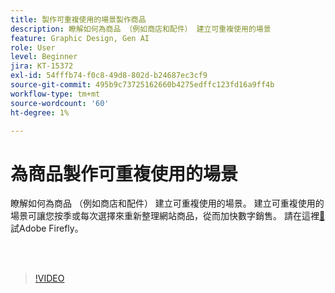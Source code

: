 ```yaml
---
title: 製作可重複使用的場景製作商品
description: 瞭解如何為商品 （例如商店和配件） 建立可重複使用的場景
feature: Graphic Design, Gen AI
role: User
level: Beginner
jira: KT-15372
exl-id: 54fffb74-f0c8-49d8-802d-b24687ec3cf9
source-git-commit: 495b9c73725162660b4275edffc123fd16a9ff4b
workflow-type: tm+mt
source-wordcount: '60'
ht-degree: 1%

---
```


# 為商品製作可重複使用的場景

瞭解如何為商品 （例如商店和配件） 建立可重複使用的場景。 建立可重複使用的場景可讓您按季或每次選擇來重新整理網站商品，從而加快數字銷售。 請在這裡[&#128279;](https://firefly.adobe.com/)試Adobe Firefly。

<br> 

>[!VIDEO](https://video.tv.adobe.com/v/3448478?quality=12&learn=on&hidetitle=true&captions=chi_hant)
